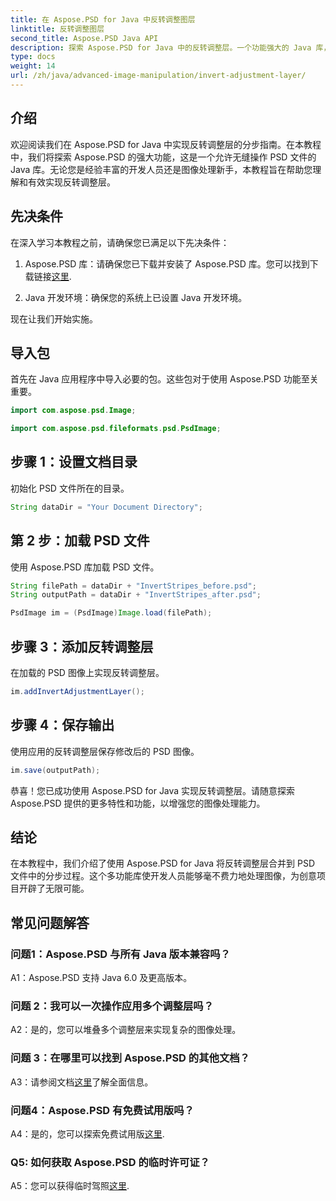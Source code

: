 ```yaml
---
title: 在 Aspose.PSD for Java 中反转调整图层
linktitle: 反转调整图层
second_title: Aspose.PSD Java API
description: 探索 Aspose.PSD for Java 中的反转调整层。一个功能强大的 Java 库，用于无缝 PSD 文件操作。
type: docs
weight: 14
url: /zh/java/advanced-image-manipulation/invert-adjustment-layer/
---
```

## 介绍

欢迎阅读我们在 Aspose.PSD for Java 中实现反转调整层的分步指南。在本教程中，我们将探索 Aspose.PSD 的强大功能，这是一个允许无缝操作 PSD 文件的 Java 库。无论您是经验丰富的开发人员还是图像处理新手，本教程旨在帮助您理解和有效实现反转调整层。

## 先决条件

在深入学习本教程之前，请确保您已满足以下先决条件：

1. Aspose.PSD 库：请确保您已下载并安装了 Aspose.PSD 库。您可以找到下载链接[这里](https://releases.aspose.com/psd/java/).

2. Java 开发环境：确保您的系统上已设置 Java 开发环境。

现在让我们开始实施。

## 导入包

首先在 Java 应用程序中导入必要的包。这些包对于使用 Aspose.PSD 功能至关重要。

```java
import com.aspose.psd.Image;

import com.aspose.psd.fileformats.psd.PsdImage;
```

## 步骤 1：设置文档目录

初始化 PSD 文件所在的目录。

```java
String dataDir = "Your Document Directory";
```

## 第 2 步：加载 PSD 文件

使用 Aspose.PSD 库加载 PSD 文件。

```java
String filePath = dataDir + "InvertStripes_before.psd";
String outputPath = dataDir + "InvertStripes_after.psd";

PsdImage im = (PsdImage)Image.load(filePath);
```

## 步骤 3：添加反转调整层

在加载的 PSD 图像上实现反转调整层。

```java
im.addInvertAdjustmentLayer();
```

## 步骤 4：保存输出

使用应用的反转调整层保存修改后的 PSD 图像。

```java
im.save(outputPath);
```

恭喜！您已成功使用 Aspose.PSD for Java 实现反转调整层。请随意探索 Aspose.PSD 提供的更多特性和功能，以增强您的图像处理能力。

## 结论

在本教程中，我们介绍了使用 Aspose.PSD for Java 将反转调整层合并到 PSD 文件中的分步过程。这个多功能库使开发人员能够毫不费力地处理图像，为创意项目开辟了无限可能。

## 常见问题解答

### 问题1：Aspose.PSD 与所有 Java 版本兼容吗？

A1：Aspose.PSD 支持 Java 6.0 及更高版本。

### 问题 2：我可以一次操作应用多个调整层吗？

A2：是的，您可以堆叠多个调整层来实现复杂的图像处理。

### 问题 3：在哪里可以找到 Aspose.PSD 的其他文档？

 A3：请参阅文档[这里](https://reference.aspose.com/psd/java/)了解全面信息。

### 问题4：Aspose.PSD 有免费试用版吗？

 A4：是的，您可以探索免费试用版[这里](https://releases.aspose.com/).

### Q5: 如何获取 Aspose.PSD 的临时许可证？

A5：您可以获得临时驾照[这里](https://purchase.aspose.com/temporary-license/).